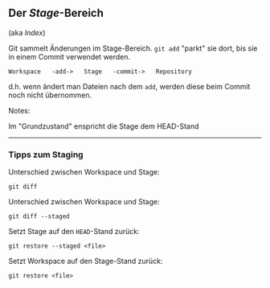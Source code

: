 
## Der *Stage*-Bereich 

(aka *Index*)

Git sammelt Änderungen im Stage-Bereich.
`git add` "parkt" sie dort,
bis sie in einem Commit verwendet werden.

    Workspace   -add->   Stage   -commit->   Repository

d.h. wenn ändert man Dateien nach dem `add`,
werden diese beim Commit noch nicht übernommen.


Notes:

Im "Grundzustand" enspricht die Stage dem HEAD-Stand


---


### Tipps zum Staging

Unterschied zwischen Workspace und Stage:

    git diff

Unterschied zwischen Workspace und Stage:

    git diff --staged

Setzt Stage auf den `HEAD`-Stand zurück:

    git restore --staged <file>

Setzt Workspace auf den Stage-Stand zurück:

    git restore <file>




